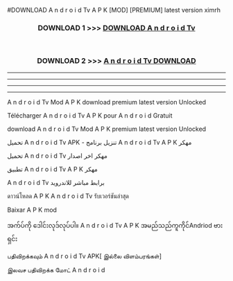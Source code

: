 #DOWNLOAD A n d r o i d Tv  A P K [MOD] [PREMIUM] latest version ximrh



<div align="center">

<h3>DOWNLOAD 1 >>> <a href="https://teeasianyam.web.app?sq=A n d r o i d Tv ">DOWNLOAD A n d r o i d Tv  </a></h3><br>

<h3>DOWNLOAD 2 >>> <a href="https://teeasianyam.web.app?sq=A n d r o i d Tv  ">A n d r o i d Tv   DOWNLOAD </a></h3>

</div>


----------------------------------------------------------

----------------------------------------------------------

----------------------------------------------------------

----------------------------------------------------------


A n d r o i d Tv   Mod A P K download premium latest version Unlocked

Télécharger A n d r o i d Tv   A P K pour A n d r o i d Gratuit

download A n d r o i d Tv   Mod A P K premium latest version Unlocked

تحميل A n d r o i d Tv   APK - تنزيل برنامج A n d r o i d Tv   A P K مهكر

تحميل A n d r o i d Tv   مهكر اخر اصدار

تطبيق A n d r o i d Tv   A P K مهكر

A n d r o i d Tv   برابط مباشر للاندرويد

ดาวน์โหลด A P K A n d r o i d Tv   รับเวอร์ชันล่าสุด

Baixar A P K mod

အက်ပ်ကို ဒေါင်းလုဒ်လုပ်ပါ။ A n d r o i d Tv   A P K အမည်သည်ကူကိုင်Andriod ဗားရှင်း

பதிவிறக்கவும் A n d r o i d Tv   APK[ இல்லை விளம்பரங்கள்] 
 
இலவச பதிவிறக்க மோட் A n d r o i d



